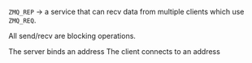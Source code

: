 `ZMQ_REP` -> a service that can recv data from multiple clients which use `ZMQ_REQ`.

All send/recv are blocking operations.

The server binds an address
The client connects to an address